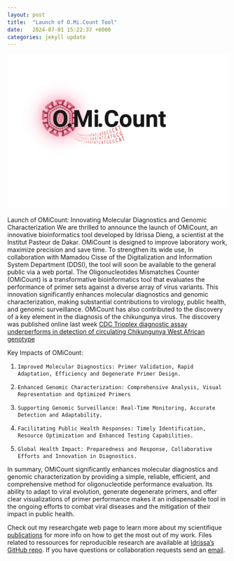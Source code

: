 ```yaml
---
layout: post
title:  "Launch of O.Mi.Count Tool"
date:   2024-07-01 15:22:37 +0000
categories: jekyll update
---
```


![My helpful screenshot](/assets/omc_jekyll.png)

Launch of OMiCount: Innovating Molecular Diagnostics and Genomic Characterization 
We are thrilled to announce the launch of OMiCount, an innovative bioinformatics tool developed by Idrissa Dieng, a scientist at the Institut Pasteur de Dakar. OMiCount is designed to improve laboratory work, maximize precision and save time. To strengthen its wide use, In collaboration with Mamadou Cisse of the Digitalization and Information System Department (DDSI), the tool will soon be available to the general public via a web portal. 
The Oligonucleotides Mismatches Counter (OMiCount) is a transformative bioinformatics tool that evaluates the performance of primer sets against a diverse array of virus variants. This innovation significantly enhances molecular diagnostics and genomic characterization, making substantial contributions to virology, public health, and genomic surveillance. OMiCount has also contributed to the discovery of a key element in the diagnosis of the chikungunya virus. The discovery was published online last week [CDC Trioplex diagnostic assay underperforms in detection of circulating Chikungunya West African genotype](https://journals.asm.org/doi/epub/10.1128/jcm.00405-24)
 
Key Impacts of OMiCount:  
1.     Improved Molecular Diagnostics: Primer Validation, Rapid Adaptation, Efficiency and Degenerate Primer Design.  
2.     Enhanced Genomic Characterization: Comprehensive Analysis, Visual Representation and Optimized Primers 
3.     Supporting Genomic Surveillance: Real-Time Monitoring, Accurate Detection and Adaptability.  
4.     Facilitating Public Health Responses: Timely Identification, Resource Optimization and Enhanced Testing Capabilities. 
5.     Global Health Impact: Preparedness and Response, Collaborative Efforts and Innovation in Diagnostics. 
 
In summary, OMiCount significantly enhances molecular diagnostics and genomic characterization by providing a simple, reliable, efficient, and comprehensive method for oligonucleotide performance evaluation. Its ability to adapt to viral evolution, generate degenerate primers, and offer clear visualizations of primer performance makes it an indispensable tool in the ongoing efforts to combat viral diseases and the mitigation of their impact in public health. 
 
Check out my researchgate web page to learn more about my scientifique [publications][scientific-papers] for more info on how to get the most out of my work. Files  related to ressources for reproducible research are available at [Idrissa’s GitHub repo][IDaGhostWriter-gh]. If you have questions or collaboration requests send an [email][idrissa-mail].

[scientific-papers]: https://www.researchgate.net/profile/Idrissa-Dieng-2
[IDaGhostWriter-gh]:   https://github.com/IDaGhostWriter
[idrissa-mail]: mailto:idrissa.dieng@pasteur.sn
